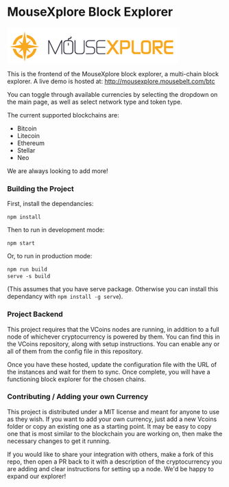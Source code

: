 # MouseXplore Block Explorer
![Alt text](/public/logo.png?raw=true "Logo")


This is the frontend of the MouseXplore block explorer, a multi-chain block explorer. A live demo is hosted at: http://mousexplore.mousebelt.com/btc


You can toggle through available currencies by selecting the dropdown on the main page, as well as select network type and token type.

The current supported blockchains are:
- Bitcoin
- Litecoin
- Ethereum
- Stellar
- Neo

We are always looking to add more!

### Building the Project
First, install the dependancies:
```
npm install
```

Then to run in development mode:
```
npm start
```

Or, to run in production mode:
```
npm run build
serve -s build
```
(This assumes that you have serve package. Otherwise you can install this dependancy with `npm install -g serve`).


### Project Backend
This project requires that the VCoins nodes are running, in addition to a full node of whichever cryptocurrency is powered by them. You can find this in the VCoins repository, along with setup instructions. You can enable any or all of them from the config file in this repository.

Once you have these hosted, update the configuration file with the URL of the instances and wait for them to sync. Once complete, you will have a functioning block explorer for the chosen chains.

### Contributing / Adding your own Currency
This project is distributed under a MIT license and meant for anyone to use as they wish. If you want to add your own currency, just add a new Vcoins folder or copy an existing one as a starting point. It may be easy to copy one that is most similar to the blockchain you are working on, then make the necessary changes to get it running.

If you would like to share your integration with others, make a fork of this repo, then open a PR back to it with a description of the cryptocurrency you are adding and clear instructions for setting up a node. We'd be happy to expand our explorer!
